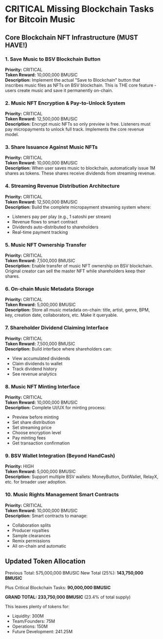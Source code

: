 # CRITICAL Missing Blockchain Tasks for Bitcoin Music

## Core Blockchain NFT Infrastructure (MUST HAVE!)

### 1. Save Music to BSV Blockchain Button
**Priority:** CRITICAL  
**Token Reward:** 10,000,000 BMUSIC  
**Description:** Implement the actual "Save to Blockchain" button that inscribes music files as NFTs on BSV blockchain. This is THE core feature - users create music and save it permanently on-chain.

### 2. Music NFT Encryption & Pay-to-Unlock System  
**Priority:** CRITICAL  
**Token Reward:** 12,500,000 BMUSIC  
**Description:** Encrypt music NFTs so only preview is free. Listeners must pay micropayments to unlock full track. Implements the core revenue model.

### 3. Share Issuance Against Music NFTs
**Priority:** CRITICAL  
**Token Reward:** 10,000,000 BMUSIC  
**Description:** When user saves music to blockchain, automatically issue 1M shares as tokens. These shares receive dividends from streaming revenue.

### 4. Streaming Revenue Distribution Architecture
**Priority:** CRITICAL  
**Token Reward:** 12,500,000 BMUSIC  
**Description:** Build the complete micropayment streaming system where:
- Listeners pay per play (e.g., 1 satoshi per stream)
- Revenue flows to smart contract
- Dividends auto-distributed to shareholders
- Real-time payment tracking

### 5. Music NFT Ownership Transfer
**Priority:** CRITICAL  
**Token Reward:** 7,500,000 BMUSIC  
**Description:** Enable transfer of music NFT ownership on BSV blockchain. Original creator can sell the master NFT while shareholders keep their shares.

### 6. On-chain Music Metadata Storage
**Priority:** CRITICAL  
**Token Reward:** 5,000,000 BMUSIC  
**Description:** Store all music metadata on-chain: title, artist, genre, BPM, key, creation date, collaborators, etc. Make it queryable.

### 7. Shareholder Dividend Claiming Interface
**Priority:** CRITICAL  
**Token Reward:** 7,500,000 BMUSIC  
**Description:** Build interface where shareholders can:
- View accumulated dividends
- Claim dividends to wallet
- Track dividend history
- See revenue analytics

### 8. Music NFT Minting Interface
**Priority:** CRITICAL  
**Token Reward:** 10,000,000 BMUSIC  
**Description:** Complete UI/UX for minting process:
- Preview before minting
- Set share distribution
- Set streaming price
- Choose encryption level
- Pay minting fees
- Get transaction confirmation

### 9. BSV Wallet Integration (Beyond HandCash)
**Priority:** HIGH  
**Token Reward:** 5,000,000 BMUSIC  
**Description:** Support multiple BSV wallets: MoneyButton, DotWallet, RelayX, etc. for broader user adoption.

### 10. Music Rights Management Smart Contracts
**Priority:** CRITICAL  
**Token Reward:** 10,000,000 BMUSIC  
**Description:** Smart contracts to manage:
- Collaboration splits
- Producer royalties
- Sample clearances
- Remix permissions
- All on-chain and automatic

## Updated Token Allocation

Previous Total: 575,000,000 BMUSIC
New Total (25%): **143,750,000 BMUSIC**

Plus Critical Blockchain Tasks: **90,000,000 BMUSIC**

**GRAND TOTAL: 233,750,000 BMUSIC** (23.4% of total supply)

This leaves plenty of tokens for:
- Liquidity: 300M
- Team/Founders: 75M  
- Operations: 150M
- Future Development: 241.25M